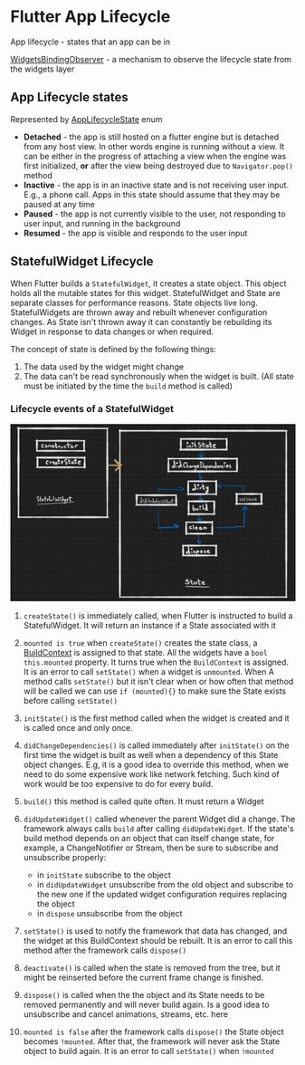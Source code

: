 # Flutter App Lifecycle

App lifecycle - states that an app can be in

[WidgetsBindingObserver](https://docs-flutter-io.firebaseapp.com/flutter/widgets/WidgetsBindingObserver-class.html) - a mechanism to observe the lifecycle state from the widgets layer

## App Lifecycle states

Represented by [AppLifecycleState](https://docs-flutter-io.firebaseapp.com/flutter/dart-ui/AppLifecycleState-class.html) enum

- __Detached__ - the app is still hosted on a flutter engine but is detached from any host view. In other words engine is running without a view. It can be either in the progress of attaching a view when the engine was first initialized, __or__ after the view being destroyed due to `Navigator.pop()` method
- __Inactive__ - the app is in an inactive state and is not receiving user input. E.g., a phone call. Apps in this state should assume that they may be paused at any time
- __Paused__ - the app is not currently visible to the user, not responding to user input, and running in the background
- __Resumed__ - the app is visible and responds to the user input

## StatefulWidget Lifecycle

When Flutter builds a `StatefulWidget`, it creates a state object. This object holds all the mutable states for this widget. StatefulWidget and State are separate classes for performance reasons. State objects live long. StatefulWidgets are thrown away and rebuilt whenever configuration changes. As State isn't thrown away it can constantly be rebuilding its Widget in response to data changes or when required.

The concept of state is defined by the following things:

1. The data used by the widget might change
2. The data can't be read synchronously when the widget is built. (All state must be initiated by the time the `build` method is called)

### Lifecycle events of a StatefulWidget

<img src="/docs/images/stateful_widget_events.png" width="600">

1. `createState()` is immediately called, when Flutter is instructed to build a StatefulWidget. It will return an instance if a State associated with it
2. `mounted is true` when `createState()` creates the state class, a [BuildContext](/docs/dart_and_flutter/rendering_and_build_context.md#buildcontext) is assigned to that state. All the widgets have a `bool this.mounted` property. It turns true when the `BuildContext` is assigned. It is an error to call `setState()` when a widget is `unmounted`. When A method calls `setState()` but it isn't clear when or how often that method will be called we can use `if (mounted){}` to make sure the State exists before calling `setState()`
3. `initState()` is the first method called when the widget is created and it is called once and only once.
4. `didChangeDependencies()` is called immediately after `initState()` on the first time the widget is built as well when a dependency of this State object changes. E.g, it is a good idea to override this method, when we need to do some expensive work like network fetching. Such kind of work would be too expensive to do for every build.
5. `build()` this method is called quite often. It must return a Widget
6. `didUpdateWidget()` called whenever the parent Widget did a change. The framework always calls `build` after calling `didUpdateWidget`. If the state's build method depends on an object that can itself change state, for example, a ChangeNotifier or Stream, then be sure to subscribe and unsubscribe properly:

    - in `initState` subscribe to the object
    - in `didUpdateWidget` unsubscribe from the old object and subscribe to the new one if the updated widget configuration requires replacing the object
    - in `dispose` unsubscribe from the object

7. `setState()` is used to notify the framework that data has changed, and the widget at this BuildContext should be rebuilt. It is an error to call this method after the framework calls `dispose()`
8. `deactivate()` is called when the state is removed from the tree, but it might be reinserted before the current frame change is finished.
9. `dispose()` is called when the the object and its State needs to be removed permanently and will never build again. Is a good idea to unsubscribe and cancel animations, streams, etc. here
10. `mounted is false` after the framework calls `dispose()` the State object becomes  `!mounted`. After that, the framework will never ask the State object to build again. It is an error to call `setState()` when `!mounted`
